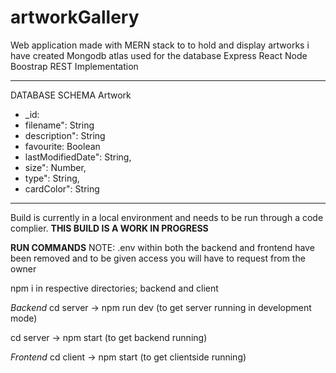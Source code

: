 # artworkGallery

Web application made with MERN stack to to hold and display artworks i have created
Mongodb atlas used for the database
Express
React
Node
Boostrap
REST Implementation

---

DATABASE SCHEMA
Artwork

- \_id:
- filename": String
- description": String
- favourite: Boolean
- lastModifiedDate": String,
- size": Number,
- type": String,
- cardColor": String

---

Build is currently in a local environment and needs to be run through a code complier. **THIS BUILD IS A WORK IN PROGRESS**

**RUN COMMANDS**
NOTE: .env within both the backend and frontend have been removed and to be given access you will have to request from the owner

npm i in respective directories; backend and client

_Backend_
cd server -> npm run dev (to get server running in development mode)

cd server -> npm start (to get backend running)

_Frontend_
cd client -> npm start (to get clientside running)
